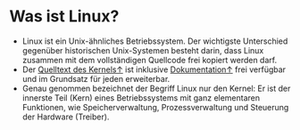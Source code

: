 # Was ist Linux?

* Linux ist ein Unix-ähnliches Betriebssystem. Der wichtigste Unterschied gegenüber historischen Unix-Systemen besteht darin, dass Linux zusammen mit dem vollständigen Quellcode frei kopiert werden darf.
* Der [Quelltext des Kernels↑](https://www.kernel.org) ist inklusive [Dokumentation↑](https://www.kernel.org/doc/html/latest/) frei verfügbar und im Grundsatz für jeden erweiterbar.
* Genau genommen bezeichnet der Begriff Linux nur den Kernel: Er ist der innerste Teil \(Kern\) eines Betriebssystems mit ganz elementaren Funktionen, wie Speicherverwaltung, Prozessverwaltung und Steuerung der Hardware \(Treiber\).

